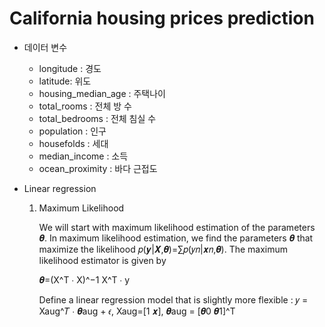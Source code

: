 # California housing prices prediction
- 데이터 변수
  
  - longitude : 경도
  - latitude: 위도
  - housing_median_age : 주택나이
  - total_rooms : 전체 방 수
  - total_bedrooms : 전체 침실 수
  - population : 인구
  - housefolds : 세대
  - median_income : 소득
  - ocean_proximity : 바다 근접도
- Linear regression

  1.  Maximum Likelihood
      
      We will start with maximum likelihood estimation of the parameters 𝜽. In maximum likelihood estimation, we find the parameters 𝜽 that maximize the likelihood 𝑝(𝒚|𝑿,𝜽)=∑𝑝(𝑦𝑛|𝒙𝑛,𝜽).
      The maximum likelihood estimator is given by 
      
      𝜽=(X^T ∙ X)^−1 X^T ∙ y
      
      Define a linear regression model that is slightly more flexible : 
       𝑦 = Xaug^𝑇 ∙ 𝜽aug + 𝜖, Xaug=[1 𝒙], 𝜽aug = [𝜽0 𝜽1]^T
